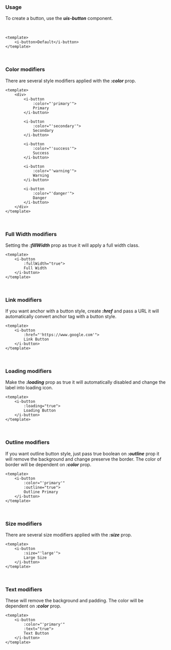 ### Usage
To create a button, use the ***uis-button*** component.

&nbsp;
&nbsp;
&nbsp;

```vue
<template>
    <i-button>Default</i-button>
</template>
```

&nbsp;
&nbsp;
&nbsp;

### Color modifiers
There are several style modifiers applied with the ***:color*** prop.
```vue
<template>
    <div>
        <i-button
            :color="'primary'">
            Primary
        </i-button>

        <i-button
            :color="'secondary'">
            Secondary
        </i-button>

        <i-button
            :color="'success'">
            Success
        </i-button>

        <i-button
            :color="'warning'">
            Warning
        </i-button>

        <i-button
            :color="'danger'">
            Danger
        </i-button>
    </div>
</template>
```

&nbsp;
&nbsp;
&nbsp;

### Full Width modifiers
Setting the ***:fillWidth*** prop as true it will apply a full width class.

```vue
<template>
    <i-button
        :fullWidth="true">
        Full Width
    </i-button>
</template>
```

&nbsp;
&nbsp;
&nbsp;

### Link modifiers
If you want anchor with a button style, create ***:href*** and pass a URL it will automatically convert anchor tag with a button style.

```vue
<template>
    <i-button
        :href="'https://www.google.com'">
        Link Button
    </i-button>
</template>
```

&nbsp;
&nbsp;
&nbsp;

### Loading modifiers
Make the ***:loading*** prop as true it will automatically disabled and change the label into loading icon.

```vue
<template>
    <i-button
        :loading="true">
        Loading Button
    </i-button>
</template>
```

&nbsp;
&nbsp;
&nbsp;

### Outline modifiers
If you want outline button style, just pass true boolean on ***:outline*** prop it will remove the background and change preserve the border. The color of border will be dependent on ***:color*** prop.

```vue
<template>
    <i-button
        :color="'primary'"
        :outline="true">
        Outline Primary
    </i-button>
</template>
```

&nbsp;
&nbsp;
&nbsp;

### Size modifiers
There are several size modifiers applied with the ***:size*** prop.

```vue
<template>
    <i-button
        :size="'large'">
        Large Size
    </i-button>
</template>
```

&nbsp;
&nbsp;
&nbsp;

### Text modifiers
These will remove the background and padding. The color will be dependent on ***:color*** prop.

```vue
<template>
    <i-button
        :color="'primary'"
        :text="true">
        Text Button
    </i-button>
</template>
```
